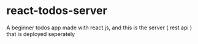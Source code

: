 # react-todos-server
A beginner todos app made with react.js, and this is the server ( rest api ) that is deployed seperately
